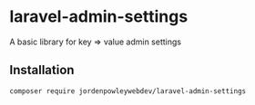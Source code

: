 # laravel-admin-settings
A  basic library for key => value admin settings

## Installation
`composer require jordenpowleywebdev/laravel-admin-settings`